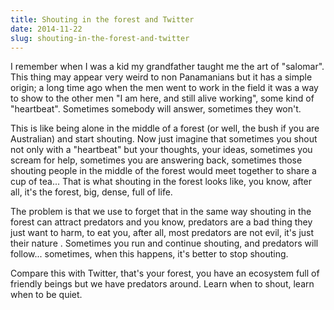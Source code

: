 ```yaml
---
title: Shouting in the forest and Twitter
date: 2014-11-22
slug: shouting-in-the-forest-and-twitter
---
```



I remember when I was a kid my grandfather taught me the art of "salomar". This thing may appear very weird to non Panamanians but it has a simple origin; a long time ago when the men went to work in the field it was a way to show to the other men "I am here, and still alive working", some kind of "heartbeat". Sometimes somebody will answer, sometimes they won't.

This is like being alone in the middle of a forest (or well, the bush if you are Australian) and start shouting. Now just imagine that sometimes you shout not only with a "heartbeat" but your thoughts, your ideas, sometimes you scream for help, sometimes you are answering back, sometimes those shouting people in the middle of the forest would meet together to share a cup of tea... That is what shouting in the forest looks like, you know, after all, it's the forest, big, dense,
full of life.

The problem is that we use to forget that in the same way shouting in the forest can attract predators and you know, predators are a bad thing they just want to harm, to eat you, after all, most predators are not evil, it's just their nature . Sometimes you run and continue shouting, and predators will follow... sometimes, when this happens, it's better to stop shouting.

Compare this with Twitter, that's your forest, you have an ecosystem full of friendly beings but we have predators around. Learn when to shout, learn when to be quiet.

